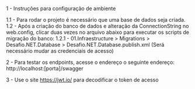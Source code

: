 
1 - Instruções para configuração de ambiente

1.1 - Para rodar o projeto é necessário que uma base de dados seja criada.
1.2 - Após a criação do banco de dados e alteração da ConnectionString no web.config, clicar duas vezes no arquivo abaixo para executar os scripts de migração do banco:
1.2.1 - 01.Infraestructure > Migrations > Desafio.NET.Database > Desafio.NET.Database.publish.xml (Será necessário mudar as credenciais de acesso)

2 - Para testar os endpoints, acesse o endereço o seguinte endereço: http://localhost:[porta]/swagger

3 - Use o site https://jwt.io/ para decodificar o token de acesso
